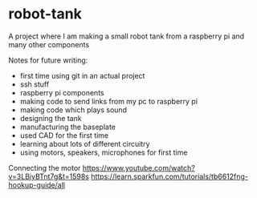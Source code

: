 # robot-tank
A project where I am making a small robot tank from a raspberry pi and many other components


Notes for future writing:
- first time using git in an actual project
- ssh stuff
- raspberry pi components
- making code to send links from my pc to raspberry pi
- making code which plays sound
- designing the tank
- manufacturing the baseplate
- used CAD for the first time
- learning about lots of different circuitry 
- using motors, speakers, microphones for first time

Connecting the motor
https://www.youtube.com/watch?v=3LBiyBTnt7g&t=1598s
https://learn.sparkfun.com/tutorials/tb6612fng-hookup-guide/all


